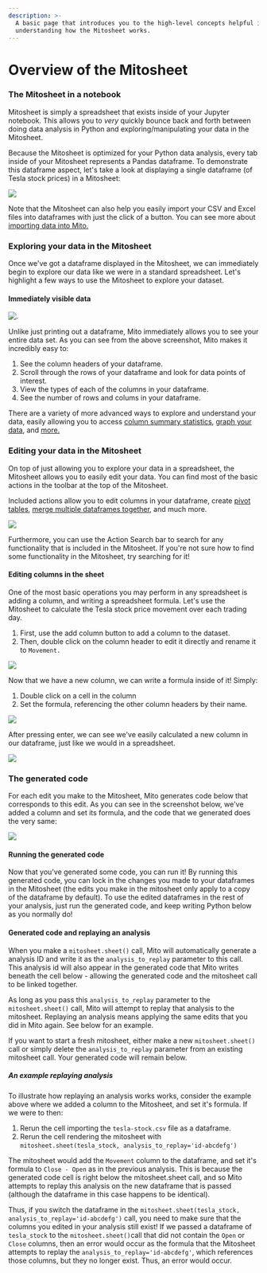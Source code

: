 ```yaml
---
description: >-
  A basic page that introduces you to the high-level concepts helpful in
  understanding how the Mitosheet works.
---
```


# Overview of the Mitosheet

### The Mitosheet in a notebook

Mitosheet is simply a spreadsheet that exists inside of your Jupyter notebook. This allows you to _very_ quickly bounce back and forth between doing data analysis in Python and exploring/manipulating your data in the Mitosheet.

Because the Mitosheet is optimized for your Python data analysis, every tab inside of your Mitosheet represents a Pandas dataframe. To demonstrate this dataframe aspect, let's take a look at displaying a single dataframe (of Tesla stock prices) in a Mitosheet:

![](<../.gitbook/assets/Screen Shot 2022-02-17 at 2.26.18 PM.png>)

Note that the Mitosheet can also help you easily import your CSV and Excel files into dataframes with just the click of a button. You can see more about [importing data into Mito.](../how-to/importing-data-to-mito.md)

### Exploring your data in the Mitosheet

Once we've got a dataframe displayed in the Mitosheet, we can immediately begin to explore our data like we were in a standard spreadsheet. Let's highlight a few ways to use the Mitosheet to explore your dataset.

#### Immediately visible data

![.](<../.gitbook/assets/Screen Shot 2022-02-17 at 2.26.18 PM copy.png>)

Unlike just printing out a dataframe, Mito immediately allows you to see your entire data set. As you can see from the above screenshot, Mito makes it incredibly easy to:

1. See the column headers of your dataframe.
2. Scroll through the rows of your dataframe and look for data points of interest.
3. View the types of each of the columns in your dataframe.
4. See the number of rows and colums in your dataframe.

There are a variety of more advanced ways to explore and understand your data, easily allowing you to access [column summary statistics](../how-to/summary-statistics.md), [graph your data](../how-to/graphing.md), and [more.](../how-to/pivot-tables.md)

### Editing your data in the Mitosheet

On top of just allowing you to explore your data in a spreadsheet, the Mitosheet allows you to easily edit your data. You can find most of the basic actions in the toolbar at the top of the Mitosheet.

Included actions allow you to edit columns in your dataframe, create [pivot tables](../how-to/pivot-tables.md), [merge multiple dataframes together](../how-to/merging-datasets-together.md), and much more.

![](<../.gitbook/assets/Screen Shot 2022-02-17 at 2.26.18 PM copy 2.png>)

Furthermore, you can use the Action Search bar to search for any functionality that is included in the Mitosheet. If you're not sure how to find some functionality in the Mitosheet, try searching for it!

#### Editing columns in the sheet

One of the most basic operations you may perform in any spreadsheet is adding a column, and writing a spreadsheet formula. Let's use the Mitosheet to calculate the Tesla stock price movement over each trading day.

1. First, use the add column button to add a column to the dataset.
2. Then, double click on the column header to edit it directly and rename it to `Movement.`

![](<../.gitbook/assets/Screen Shot 2022-02-17 at 3.05.05 PM.png>)

Now that we have a new column, we can write a formula inside of it! Simply:

1. Double click on a cell in the column
2. Set the formula, referencing the other column headers by their name.

![](<../.gitbook/assets/Screen Shot 2022-02-17 at 3.05.36 PM.png>)

After pressing enter, we can see we've easily calculated a new column in our dataframe, just like we would in a spreadsheet.

![](<../.gitbook/assets/Screen Shot 2022-02-17 at 3.05.48 PM.png>)

### The generated code

For each edit you make to the Mitosheet, Mito generates code below that corresponds to this edit. As you can see in the screenshot below, we've added a column and set its formula, and the code that we generated does the very same:

![](<../.gitbook/assets/Screen Shot 2022-02-17 at 3.06.35 PM.png>)

#### Running the generated code

Now that you've generated some code, you can run it! By running this generated code, you can lock in the changes you made to your dataframes in the Mitosheet (the edits you make in the mitosheet only apply to a copy of the dataframe by default). To use the edited dataframes in the rest of your analysis, just run the generated code, and keep writing Python below as you normally do!

#### Generated code and replaying an analysis

When you make a `mitosheet.sheet()` call, Mito will automatically generate a analysis ID and write it as the `analysis_to_replay` parameter to this call. This analysis id will also appear in the generated code that Mito writes beneath the cell below - allowing the generated code and the mitosheet call to be linked together.

As long as you pass this `analysis_to_replay` parameter to the `mitosheet.sheet()` call, Mito will attempt to replay that analysis to the mitosheet. Replaying an analysis means applying the same edits that you did in Mito again. See below for an example. 

If you want to start a fresh mitosheet, either make a new `mitosheet.sheet()` call or simply delete the `analysis_to_replay` parameter from an existing mitosheet call. Your generated code will remain below.

##### An example replaying analysis

To illustrate how replaying an analysis works works, consider the example above where we added a column to the Mitosheet, and set it's formula. If we were to then:

1. Rerun the cell importing the `tesla-stock.csv` file as a dataframe.
2. Rerun the cell rendering the mitosheet with `mitosheet.sheet(tesla_stock, analysis_to_replay='id-abcdefg')`

The mitosheet would add the `Movement` column to the dataframe, and set it's formula to `Close - Open` as in the previous analysis. This is because the generated code cell is right below the mitosheet.sheet call, and so Mito attempts to replay this analysis on the new dataframe that is passed (although the dataframe in this case happens to be identical).

Thus, if you switch the dataframe in the `mitosheet.sheet(tesla_stock, analysis_to_replay='id-abcdefg')` call, you need to make sure that the columns you edited in your analysis still exist! If we passed a dataframe of `tesla_stock` to the  `mitosheet.sheet()`call that did not contain the `Open` or `Close` columns, then an error would occur as the formula that the Mitosheet attempts to replay the `analysis_to_replay='id-abcdefg'`, which references those columns, but they no longer exist. Thus, an error would occur.
